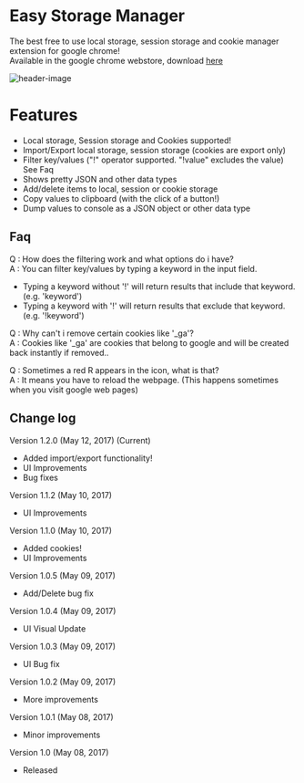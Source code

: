 Easy Storage Manager
==========================

The best free to use local storage, session storage and cookie manager extension for google chrome!    
Available in the google chrome webstore, download [here](https://chrome.google.com/webstore/detail/easy-storage-manager/ifpigodghnlhaaeibphbkloekpcpmcfo)

![header-image](https://lh3.googleusercontent.com/0DReOXSFoTTvBVJbCmw2dAh0Ia6_XJdWcdVdhUOsc8TYCz1Y9WNetDf1BCDheLAvqQlhZM4kkBY=s640-h400-e365-rw)


Features
==========================
 - Local storage, Session storage and Cookies supported!
 - Import/Export local storage, session storage (cookies are export only)
 - Filter key/values ("!" operator supported. "!value" excludes the value) See Faq
 - Shows pretty JSON and other data types
 - Add/delete items to local, session or cookie storage
 - Copy values to clipboard (with the click of a button!)
 - Dump values to console as a JSON object or other data type

Faq
----------------------
Q : How does the filtering work and what options do i have?  
A : You can filter key/values by typing a keyword in the input field.  
- Typing a keyword without '!' will return results that include that keyword. (e.g. 'keyword')  
- Typing a keyword with '!' will return results that exclude that keyword. (e.g. '!keyword')  

Q : Why can't i remove certain cookies like '_ga'?  
A : Cookies like '_ga' are cookies that belong to google and will be created back instantly if removed.. 

Q : Sometimes a red R appears in the icon, what is that?     
A : It means you have to reload the webpage. (This happens sometimes when you visit google web pages)     



Change log
----------------------
Version 1.2.0 (May 12, 2017) (Current)
- Added import/export functionality!
- UI Improvements
- Bug fixes

Version 1.1.2 (May 10, 2017)
- UI Improvements

Version 1.1.0 (May 10, 2017)
- Added cookies!
- UI Improvements

Version 1.0.5 (May 09, 2017)
- Add/Delete bug fix

Version 1.0.4 (May 09, 2017)
- UI Visual Update

Version 1.0.3 (May 09, 2017)
- UI Bug fix

Version 1.0.2 (May 09, 2017)
- More improvements

Version 1.0.1 (May 08, 2017)
- Minor improvements

Version 1.0 (May 08, 2017)
- Released
